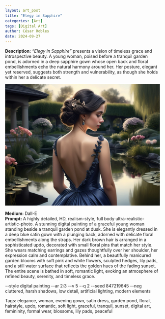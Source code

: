 ```yaml
---
layout: art_post
title: "Elegy in Sapphire"
categories: [Art]
tags: [Digital Art]
author: César Robles
date: 2024-09-27
---
```

**Description:** *“Elegy in Sapphire”* presents a vision of timeless grace and introspective beauty. A young woman, poised before a tranquil garden pond, is adorned in a deep sapphire gown whose open back and floral embellishments echo the natural harmony around her. Her posture, elegant yet reserved, suggests both strength and vulnerability, as though she holds within her a delicate secret.

![Elegy in Sapphire](/imag/digital_art/elegy_in_sapphire.jpg)

**Medium:** Dall-E\
**Prompt:** A highly detailed, HD, realism-style,  full body ultra-realistic-artistic-photo. A stunning digital painting of a graceful young woman standing beside a tranquil garden pond at dusk. She is elegantly dressed in a deep blue satin gown with a plunging back, adorned with delicate floral embellishments along the straps. Her dark brown hair is arranged in a sophisticated updo, decorated with small floral pins that match her style. She wears matching earrings and gazes thoughtfully over her shoulder, her expression calm and contemplative. Behind her, a beautifully manicured garden blooms with soft pink and white flowers, sculpted hedges, lily pads, and a still water surface that reflects the golden hues of the fading sunset. The entire scene is bathed in soft, romantic light, evoking an atmosphere of refined beauty, serenity, and timeless grace.

--style digital painting --ar 2:3 --v 5 --q 2 --seed 847219645 --neg cluttered, harsh shadows, low detail, artificial lighting, modern elements

Tags: elegance, woman, evening gown, satin dress, garden pond, floral, hairstyle, updo, romantic, soft light, graceful, tranquil, sunset, digital art, femininity, formal wear, blossoms, lily pads, peaceful